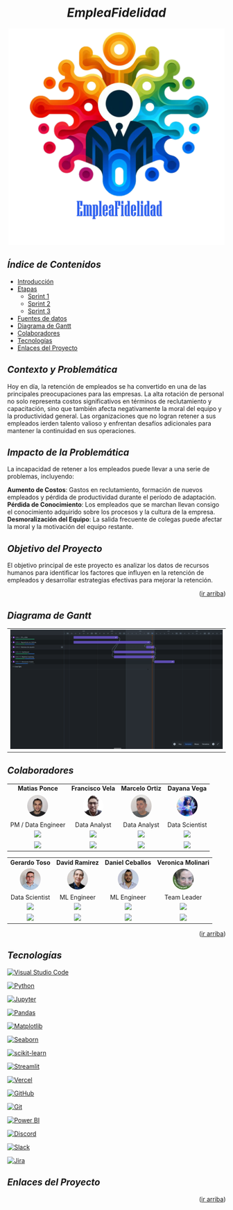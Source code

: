 # <a name="readme-top"></a>

# <h1 align="center">_EmpleaFidelidad_</h1>

<!-- <p align="center">
  <img src="images/logo_EmpleaFidelidad.jpeg"  height="300">
<p align="center"> -->
<p align="center">
  <img src="Resources/Images/Repository Resources/EmpleaFidelidad.png"  height="500">
<p align="center">

## _Índice de Contenidos_

- [Introducción](#introducción)
- [Etapas](#etapas)
  - [Sprint 1](#sprint-1)
  - [Sprint 2](#sprint-2)
  - [Sprint 3](#sprint-3)
- [Fuentes de datos](#fuentes-de-datos)
- [Diagrama de Gantt](#diagrama-de-gantt)
- [Colaboradores](#colaboradores)
- [Tecnologías](#tecnologías)
- [Enlaces del Proyecto](#enlaces-del-proyecto)

## _Contexto y Problemática_
 Hoy en día, la retención de empleados se ha convertido en una de las principales preocupaciones para las empresas. La alta rotación de personal no solo representa costos significativos en términos de reclutamiento y capacitación, sino que también afecta negativamente la moral del equipo y la productividad general. Las organizaciones que no logran retener a sus empleados ierden talento valioso y enfrentan desafíos adicionales para mantener la continuidad en sus operaciones.

##  _Impacto de la Problemática_

 La incapacidad de retener a los empleados puede llevar a una serie de problemas, incluyendo:

 **Aumento de Costos**: Gastos en reclutamiento, formación de nuevos empleados y pérdida de productividad durante el período de adaptación.
 **Pérdida de Conocimiento**: Los empleados que se marchan llevan consigo el conocimiento adquirido sobre los procesos y la cultura de la empresa.
 **Desmoralización del Equipo**: La salida frecuente de colegas puede afectar la moral y la motivación del equipo restante.

## _Objetivo del Proyecto_
 El objetivo principal de este proyecto es analizar los datos de recursos humanos para identificar los factores que influyen en la retención de empleados y desarrollar estrategias efectivas para mejorar la retención.

<p align="right">(<a href="#readme-top">ir arriba</a>)</p>

## _Diagrama de Gantt_

<table align="center">
  <tr>
    <td align="center"><img src="Resources/Images/Diagrama de Gantt/Incidencias Primarias.png" style="border-radius:0%">
  </tr>
</table>

## _Colaboradores_

<table align="center">
  <tr>
    <td align="center"><b>Matias Ponce</b></td>
    <td align="center"><b>Francisco Vela</b></td>
    <td align="center"><b>Marcelo Ortiz</b></td>
    <td align="center"><b>Dayana Vega</b></td>        
  </tr>
  <tr>
    <td align="center"><a href="https://www.linkedin.com/in/matias-leonel-ponce-duarte/"><img src="Resources/Images/Contributors/matias.jpg" width=48 style="border-radius:50%"></a></td>
    <td align="center"><a href="https://www.linkedin.com/in/franciscovelaflores/"><img src="Resources/Images/Contributors/francisco.jpg" width=48 style="border-radius:50%"></a></td>
    <td align="center"><a href="https://www.linkedin.com/in/marceloortizz/"><img src="Resources/Images/Contributors/marcelo.jpg" width=48 style="border-radius:50%"></a></td>
    <td align="center"><a href="https://www.linkedin.com/in/dayanavegam/"><img src="Resources/Images/Contributors/dayana.jpg" width=48 style="border-radius:50%"></a></td>
  </tr>
  <tr>
    <td align="center">PM / Data Engineer</td>
    <td align="center">Data Analyst</td>
    <td align="center">Data Analyst</td>
    <td align="center">Data Scientist</td>
  </tr>
  <tr>
    <td align="center"><a href="https://github.com/PrismaPsy"><img src="https://img.shields.io/badge/Platform-GitHub-lightgrey"></a></td>
    <td align="center"><a href="https://github.com/cisco-vf"><img src="https://img.shields.io/badge/Platform-GitHub-lightgrey"> </a></td>
    <td align="center"><a href="https://github.com/marceloortizz"><img src="https://img.shields.io/badge/Platform-GitHub-lightgrey"></a></td>
    <td align="center"><a href="https://github.com/Dayveg"><img src="https://img.shields.io/badge/Platform-GitHub-lightgrey"></a></td>
  </tr>
  <tr>
    <td align="center"><a href="https://www.linkedin.com/in/matias-leonel-ponce-duarte/"><img src="https://img.shields.io/badge/Platform-LinkedIn-blue"></a></td>
    <td align="center"><a href="https://www.linkedin.com/in/franciscovelaflores/"><img src="https://img.shields.io/badge/Platform-LinkedIn-blue"> </a></td>
    <td align="center"><a href="https://www.linkedin.com/in/marceloortizz/"><img src="https://img.shields.io/badge/Platform-LinkedIn-blue"></a></td>
    <td align="center"><a href="https://www.linkedin.com/in/dayanavegam/"><img src="https://img.shields.io/badge/Platform-LinkedIn-blue"></a></td>
  </tr>
</table>

<table align="center">
  <tr>
    <td align="center"><b>Gerardo Toso</b></td>
    <td align="center"><b>David Ramirez</b></td>
    <td align="center"><b>Daniel Ceballos</b></td>
    <td align="center"><b>Veronica Molinari</b></td>
  </tr>
  <tr>
    <td align="center"><a href="https://www.linkedin.com/in/gerardo-jose-toso/"><img src="Resources/Images/Contributors/gerardo.jpg" width=48 style="border-radius:50%"></a></td>
    <td align="center"><a href="https://www.linkedin.com/in/edavid-ramirez/"><img src="Resources/Images/Contributors/david.jpg" width=48 style="border-radius:50%"></a></td>
    <td align="center"><a href="https://www.linkedin.com/in/dceballosm/"><img src="Resources/Images/Contributors/daniel.jpg" width=48 style="border-radius:50%"></a></td>
    <td align="center"><a href="https://www.linkedin.com/in/veronica-molinari/"><img src="Resources/Images/Contributors/veronica.jpg" width=48 style="border-radius:50%"></a></td>
  </tr>
  <tr>
    <td align="center">Data Scientist</td>
    <td align="center">ML Engineer</td>
    <td align="center">ML Engineer</td>
    <td align="center">Team Leader</td>
  </tr>
  <tr>
    <td align="center"><a href="https://github.com/GerardoToso"><img src="https://img.shields.io/badge/Platform-GitHub-lightgrey"></a></td>
    <td align="center"><a href="https://github.com/keoopx"><img src="https://img.shields.io/badge/Platform-GitHub-lightgrey"></a></td>
    <td align="center"><a href="https://github.com/dceballosm"><img src="https://img.shields.io/badge/Platform-GitHub-lightgrey"></a></td>
    <td align="center"><a href="https://github.com/veritoa45"><img src="https://img.shields.io/badge/Platform-GitHub-lightgrey"></a></td>
  </tr>
  <tr>
    <td align="center"><a href="https://www.linkedin.com/in/gerardo-jose-toso/"><img src="https://img.shields.io/badge/Platform-LinkedIn-blue"></a></td>
      <td align="center"><a href="https://www.linkedin.com/in/edavid-ramirez/"><img src="https://img.shields.io/badge/Platform-LinkedIn-blue"></a></td>
    <td align="center"><a href="https://www.linkedin.com/in/dceballosm/"><img src="https://img.shields.io/badge/Platform-LinkedIn-blue"></a></td>
    <td align="center"><a href="https://www.linkedin.com/in/veronica-molinari/"><img src="https://img.shields.io/badge/Platform-LinkedIn-blue"></a></td>
  </tr>
</table>

<p align="right">(<a href="#readme-top">ir arriba</a>)</p>

## _Tecnologías_

[![Visual Studio Code](https://img.shields.io/badge/IDE-Visual%20Studio%20Code-blue)](https://code.visualstudio.com/)

[![Python](https://img.shields.io/badge/Language-Python-blue)](https://www.python.org/)

[![Jupyter](https://img.shields.io/badge/Notebook-Jupyter-orange)](https://jupyter.org/)

[![Pandas](https://img.shields.io/badge/Library-Pandas-brightgreen)](https://pandas.pydata.org/)

[![Matplotlib](https://img.shields.io/badge/Library-Matplotlib-blue)](https://matplotlib.org/)

[![Seaborn](https://img.shields.io/badge/Library-Seaborn-yellow)](https://seaborn.pydata.org/)

[![scikit-learn](https://img.shields.io/badge/Library-scikit--learn-red)](https://scikit-learn.org/)

[![Streamlit](https://img.shields.io/badge/Framework-Streamlit-purple)](https://streamlit.io/)

[![Vercel](https://img.shields.io/badge/Platform-Vercel-black)](https://vercel.com/)

[![GitHub](https://img.shields.io/badge/Platform-GitHub-lightgrey)](https://github.com/)

[![Git](https://img.shields.io/badge/Version%20Control-Git-blue)](https://git-scm.com/)

[![Power BI](https://img.shields.io/badge/BI%20Tool-Power%20BI-yellow)](https://powerbi.microsoft.com/)

[![Discord](https://img.shields.io/badge/Chat-Discord-blueviolet)](https://discord.com/)

[![Slack](https://img.shields.io/badge/Chat-Slack-4A154B)](https://slack.com/)

[![Jira](https://img.shields.io/badge/Project%20Management-Jira-blue)](https://www.atlassian.com/software/jira)

## _Enlaces del Proyecto_

<p align="right">(<a href="#readme-top">ir arriba</a>)</p>
